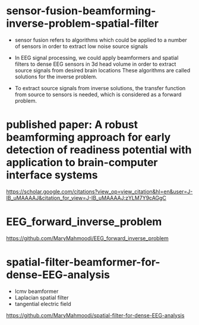 # sensor-fusion-beamforming-inverse-problem-spatial-filter

* sensor fusion refers to algorithms which could be applied to a number of sensors in order to extract low noise source signals 


* In EEG signal processing, we could apply beamformers and spatial filters to dense EEG sensors in 3d head volume in order to extract source signals from desired brain locations 
These algorithms are called solutions for the inverse problem.

* To extract source signals from inverse solutions, the transfer function from source to sensors is needed, which is considered as a forward problem.

# published paper: A robust beamforming approach for early detection of readiness potential with application to brain-computer interface systems

https://scholar.google.com/citations?view_op=view_citation&hl=en&user=J-IB_uMAAAAJ&citation_for_view=J-IB_uMAAAAJ:zYLM7Y9cAGgC



# EEG_forward_inverse_problem

https://github.com/MaryMahmoodi/EEG_forward_inverse_problem


# spatial-filter-beamformer-for-dense-EEG-analysis

 * lcmv beamformer 
 * Laplacian spatial filter
 * tangential electric field

https://github.com/MaryMahmoodi/spatial-filter-for-dense-EEG-analysis










